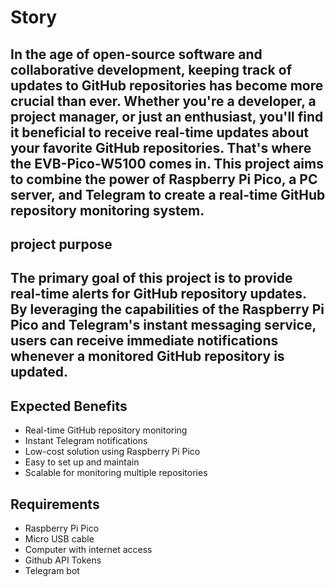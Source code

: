 
# Story
In the age of open-source software and collaborative development, keeping track of updates to GitHub repositories has become more crucial than ever. Whether you're a developer, a project manager, or just an enthusiast, you'll find it beneficial to receive real-time updates about your favorite GitHub repositories. That's where the EVB-Pico-W5100 comes in. This project aims to combine the power of Raspberry Pi Pico, a PC server, and Telegram to create a real-time GitHub repository monitoring system.
---
## project purpose
The primary goal of this project is to provide real-time alerts for GitHub repository updates. By leveraging the capabilities of the Raspberry Pi Pico and Telegram's instant messaging service, users can receive immediate notifications whenever a monitored GitHub repository is updated.
---
## Expected Benefits
- Real-time GitHub repository monitoring
- Instant Telegram notifications
- Low-cost solution using Raspberry Pi Pico
- Easy to set up and maintain
- Scalable for monitoring multiple repositories
## Requirements
- Raspberry Pi Pico
- Micro USB cable
- Computer with internet access
- Github API Tokens
- Telegram bot
